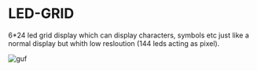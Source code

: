 # LED-GRID
6*24 led grid display which can display characters, symbols etc just like a normal display but whith low resloution (144 leds acting as pixel).

![guf](Resources/giphy.gif)
